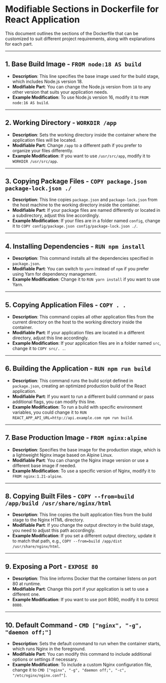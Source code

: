 # Modifiable Sections in Dockerfile for React Application

This document outlines the sections of the Dockerfile that can be customized to suit different project requirements, along with explanations for each part.

---

## 1. Base Build Image - `FROM node:18 AS build`

- **Description**: This line specifies the base image used for the build stage, which includes Node.js version 18.
- **Modifiable Part**: You can change the Node.js version from `18` to any other version that suits your application needs.
- **Example Modification**: To use Node.js version 16, modify it to `FROM node:16 AS build`.

---

## 2. Working Directory - `WORKDIR /app`

- **Description**: Sets the working directory inside the container where the application files will be located.
- **Modifiable Part**: Change `/app` to a different path if you prefer to organize your files differently.
- **Example Modification**: If you want to use `/usr/src/app`, modify it to `WORKDIR /usr/src/app`.

---

## 3. Copying Package Files - `COPY package.json package-lock.json ./`

- **Description**: This line copies `package.json` and `package-lock.json` from the host machine to the working directory inside the container.
- **Modifiable Part**: If your package files are named differently or located in a subdirectory, adjust this line accordingly.
- **Example Modification**: If your files are in a folder named `config`, change it to `COPY config/package.json config/package-lock.json ./`.

---

## 4. Installing Dependencies - `RUN npm install`

- **Description**: This command installs all the dependencies specified in `package.json`.
- **Modifiable Part**: You can switch to `yarn` instead of `npm` if you prefer using Yarn for dependency management.
- **Example Modification**: Change it to `RUN yarn install` if you want to use Yarn.

---

## 5. Copying Application Files - `COPY . .`

- **Description**: This command copies all other application files from the current directory on the host to the working directory inside the container.
- **Modifiable Part**: If your application files are located in a different directory, adjust this line accordingly.
- **Example Modification**: If your application files are in a folder named `src`, change it to `COPY src/. .`.

---

## 6. Building the Application - `RUN npm run build`

- **Description**: This command runs the build script defined in `package.json`, creating an optimized production build of the React application.
- **Modifiable Part**: If you want to run a different build command or pass additional flags, you can modify this line.
- **Example Modification**: To run a build with specific environment variables, you could change it to `RUN REACT_APP_API_URL=http://api.example.com npm run build`.

---

## 7. Base Production Image - `FROM nginx:alpine`

- **Description**: Specifies the base image for the production stage, which is a lightweight Nginx image based on Alpine Linux.
- **Modifiable Part**: You can change the Nginx image version or use a different base image if needed.
- **Example Modification**: To use a specific version of Nginx, modify it to `FROM nginx:1.21-alpine`.

---

## 8. Copying Built Files - `COPY --from=build /app/build /usr/share/nginx/html`

- **Description**: This line copies the built application files from the build stage to the Nginx HTML directory.
- **Modifiable Part**: If you change the output directory in the build stage, you need to adjust this path accordingly.
- **Example Modification**: If you set a different output directory, update it to match that path, e.g., `COPY --from=build /app/dist /usr/share/nginx/html`.

---

## 9. Exposing a Port - `EXPOSE 80`

- **Description**: This line informs Docker that the container listens on port 80 at runtime.
- **Modifiable Part**: Change this port if your application is set to use a different one.
- **Example Modification**: If you want to use port 8080, modify it to `EXPOSE 8080`.

---

## 10. Default Command - `CMD ["nginx", "-g", "daemon off;"]`

- **Description**: Sets the default command to run when the container starts, which runs Nginx in the foreground.
- **Modifiable Part**: You can modify this command to include additional options or settings if necessary.
- **Example Modification**: To include a custom Nginx configuration file, change it to `CMD ["nginx", "-g", "daemon off;", "-c", "/etc/nginx/nginx.conf"]`.
